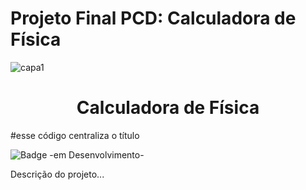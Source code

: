 # Projeto Final PCD: Calculadora de Física
![capa1](https://github.com/vitordreveck-ilum/PCD_Calculadora_Fisica/assets/172425052/167dcbbb-b193-4bf9-aec2-526c9609cdc6)

<h1 align="center"> Calculadora de Física </h1> #esse código centraliza o título

![Badge -em Desenvolvimento-](http://img.shields.io/static/v1?label=STATUS&message=EM%20DESENVOLVIMENTO&color=GREEN&style=for-the-badge)

Descrição do projeto...
